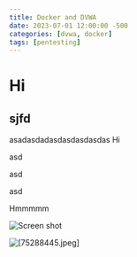 ```yaml
---
title: Docker and DVWA
date: 2023-07-01 12:00:00 -500
categories: [dvwa, docker]
tags: [pentesting]
---
```


# Hi
## sjfd
asadasdadasdasdasdasdas
Hi 

asd

asd

asd

Hmmmmm

![Screen shot](/assets/lib/75288445.jpeg)

![[75288445.jpeg]](/assets/lib/75288445.jpeg)


